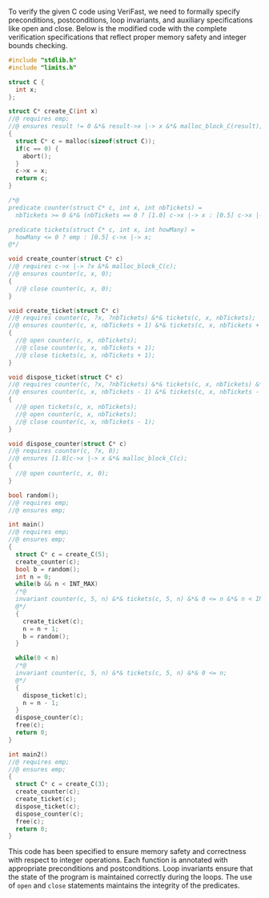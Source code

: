 To verify the given C code using VeriFast, we need to formally specify preconditions, postconditions, loop invariants, and auxiliary specifications like open and close. Below is the modified code with the complete verification specifications that reflect proper memory safety and integer bounds checking. 

```c
#include "stdlib.h"
#include "limits.h"

struct C {
  int x;
};

struct C* create_C(int x) 
//@ requires emp;
//@ ensures result != 0 &*& result->x |-> x &*& malloc_block_C(result);
{
  struct C* c = malloc(sizeof(struct C));
  if(c == 0) {
    abort();
  } 
  c->x = x;
  return c;
}

/*@
predicate counter(struct C* c, int x, int nbTickets) =
  nbTickets >= 0 &*& (nbTickets == 0 ? [1.0] c->x |-> x : [0.5] c->x |-> x) &*& malloc_block_C(c);

predicate tickets(struct C* c, int x, int howMany) =
  howMany <= 0 ? emp : [0.5] c->x |-> x;
@*/

void create_counter(struct C* c)
//@ requires c->x |-> ?x &*& malloc_block_C(c);
//@ ensures counter(c, x, 0);
{
  //@ close counter(c, x, 0);
}

void create_ticket(struct C* c)
//@ requires counter(c, ?x, ?nbTickets) &*& tickets(c, x, nbTickets);
//@ ensures counter(c, x, nbTickets + 1) &*& tickets(c, x, nbTickets + 1);
{
  //@ open counter(c, x, nbTickets);
  //@ close counter(c, x, nbTickets + 1);
  //@ close tickets(c, x, nbTickets + 1);
}

void dispose_ticket(struct C* c)
//@ requires counter(c, ?x, ?nbTickets) &*& tickets(c, x, nbTickets) &*& nbTickets > 0;
//@ ensures counter(c, x, nbTickets - 1) &*& tickets(c, x, nbTickets - 1);
{
  //@ open tickets(c, x, nbTickets);
  //@ open counter(c, x, nbTickets);
  //@ close counter(c, x, nbTickets - 1);
}

void dispose_counter(struct C* c)
//@ requires counter(c, ?x, 0);
//@ ensures [1.0]c->x |-> x &*& malloc_block_C(c);
{
  //@ open counter(c, x, 0);
}

bool random();
//@ requires emp;
//@ ensures emp;

int main() 
//@ requires emp;
//@ ensures emp;
{
  struct C* c = create_C(5);
  create_counter(c);
  bool b = random();
  int n = 0;
  while(b && n < INT_MAX) 
  /*@
  invariant counter(c, 5, n) &*& tickets(c, 5, n) &*& 0 <= n &*& n < INT_MAX;
  @*/
  {
    create_ticket(c);
    n = n + 1;
    b = random();
  }

  while(0 < n) 
  /*@
  invariant counter(c, 5, n) &*& tickets(c, 5, n) &*& 0 <= n;
  @*/
  {
    dispose_ticket(c);
    n = n - 1;
  }
  dispose_counter(c);
  free(c);
  return 0;
}

int main2()
//@ requires emp;
//@ ensures emp;
{
  struct C* c = create_C(3);
  create_counter(c);
  create_ticket(c);
  dispose_ticket(c);
  dispose_counter(c);
  free(c);
  return 0;
}
```
This code has been specified to ensure memory safety and correctness with respect to integer operations. Each function is annotated with appropriate preconditions and postconditions. Loop invariants ensure that the state of the program is maintained correctly during the loops. The use of `open` and `close` statements maintains the integrity of the predicates.
